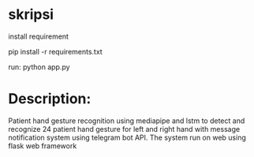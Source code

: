 ﻿# skripsi

install requirement

pip install -r requirements.txt

run:
python app.py

# Description:
Patient hand gesture recognition using mediapipe and lstm to detect and recognize 24 patient hand gesture for left and right hand with message notification system using telegram bot API. The system run on web using flask web framework
